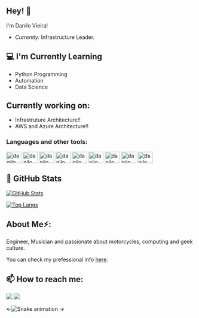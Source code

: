 ## Hey! 👋
I'm Danilo Vieira!
- <i>Currently:</i> Infrastructure Leader.

## 💻 I'm Currently Learning

- Python Programming
- Automation
- Data Science

## Currently working on:

- Infrastruture Architecture!!
- AWS and Azure Architecture!!

### Languages and other tools:
  
 <div style="display: inline_block">
    <img align="center" alt="danilo" height="30" width="40" src="https://cdn.jsdelivr.net/gh/devicons/devicon/icons/python/python-original.svg" />
    <img align="center" alt="danilo" height="30" width="40" src="https://cdn.jsdelivr.net/gh/devicons/devicon/icons/bash/bash-original.svg" />
    <img align="center" alt="danilo" height="30" width="40" src="https://cdn.jsdelivr.net/gh/devicons/devicon/icons/azure/azure-original-wordmark.svg" />
    <img align="center" alt="danilo" height="30" width="40" src="https://cdn.jsdelivr.net/gh/devicons/devicon/icons/amazonwebservices/amazonwebservices-plain-wordmark.svg" />
    <img align="center" alt="danilo" height="30" width="40" src="https://cdn.jsdelivr.net/gh/devicons/devicon/icons/googlecloud/googlecloud-original.svg" />
    <img align="center" alt="danilo" height="30" width="40" src="https://cdn.jsdelivr.net/gh/devicons/devicon/icons/linux/linux-original.svg" />
    <img align="center" alt="danilo" height="30" width="40" src="https://cdn.jsdelivr.net/gh/devicons/devicon/icons/docker/docker-original-wordmark.svg" />
    <img align="center" alt="danilo" height="30" width="40" src="https://cdn.jsdelivr.net/gh/devicons/devicon/icons/mongodb/mongodb-original-wordmark.svg" />
    <img align="center" alt="danilo" height="30" width="40" src="https://cdn.jsdelivr.net/gh/devicons/devicon/icons/postgresql/postgresql-original-wordmark.svg" />
    
</div> 

## 👀 GitHub Stats

[![GitHub Stats](https://github-readme-streak-stats.herokuapp.com/?user=danvieiranjos)](#)

[![Top Langs](https://github-readme-stats.vercel.app/api/top-langs/?username=danvieiranjos&layout=compact)](#)

## About Me⚡:
Engineer, Musician and passionate about motorcycles, computing and geek culture.

You can check my prefessional info [here](https://linktr.ee/danvieiranjos).


## 📫 How to reach me:


<div> 
  <a href="https://www.instagram.com/danvieiranjos/" target="_blank"><img src="https://img.shields.io/badge/Instagram-E4405F?style=for-the-badge&logo=instagram&logoColor=white" target="_blank"></a>
  <a href="https://www.linkedin.com/in/danvieiranjos/" target="_blank"><img src="https://img.shields.io/badge/-LinkedIn-%230077B5?style=for-the-badge&logo=linkedin&logoColor=white" target="_blank"></a>
      
</div>


<-![Snake animation](https://github.com/danvieiranjos/danvieiranjos/blob/output/github-contribution-grid-snake.svg) ->


<!--
**danvieiranjos/danvieiranjos** is a ✨ _special_ ✨ repository because its `README.md` (this file) appears on your GitHub profile.

Here are some ideas to get you started:

- 🔭 I’m currently working on ...
- 🌱 I’m currently learning ...
- 👯 I’m looking to collaborate on ...
- 🤔 I’m looking for help with ...
- 💬 Ask me about ...
- 📫 How to reach me: ...
- 😄 Pronouns: ...
- ⚡ Fun fact: ...
-->
